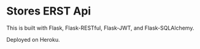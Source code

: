 # Stores ERST Api

This is built with Flask, Flask-RESTful, Flask-JWT, and Flask-SQLAlchemy.

Deployed on Heroku.